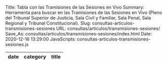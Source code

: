 Title: Tabla con las Tramisiones de las Sesiones en Vivo
Summary: Herramenta para buscar en las Tramisiones de las Sesiones en Vivo (Pleno del Tribunal Superior de Justicia, Sala Civil y Familiar, Sala Penal, Sala Regional y Tribunal Constitucional).
Slug: consultas-articulos-transmisiones-sesiones
URL: consultas/articulos/transmisiones-sesiones/
Save_As: consultas/articulos/transmisiones-sesiones/index.html
Date: 2020-12-16 13:29:00
JavaScripts: consultas-articulos-transmisiones-sesiones.js


<table id="articulosTransmisionesSesiones" class="table" style="width:100%">
<thead>
<th>date</th>
<th>category</th>
<th>title</th>
</thead>
</table>
